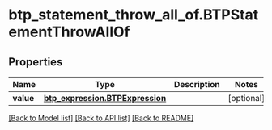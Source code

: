 # btp_statement_throw_all_of.BTPStatementThrowAllOf

## Properties
Name | Type | Description | Notes
------------ | ------------- | ------------- | -------------
**value** | [**btp_expression.BTPExpression**](BTPExpression.md) |  | [optional] 

[[Back to Model list]](../README.md#documentation-for-models) [[Back to API list]](../README.md#documentation-for-api-endpoints) [[Back to README]](../README.md)


